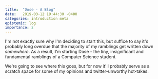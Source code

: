 ```yaml
---
title:  "Dose - A Blog"
date:   2019-03-12 19:44:30 -0400
categories: introduction meta
epistemic: log
importance: 2
---
```

I'm not exactly sure why I'm deciding to start this, but suffice to say it's
probably long overdue that the majority of my ramblings get written down
_somewhere_. As a result, I'm starting Dose - the tiny, insignificant and
fundamental ramblings of a Computer Science student.

We're going to see where this goes, but for now it'll probably serve as a
scratch space for some of my opinions and twitter-unworthy hot-takes.